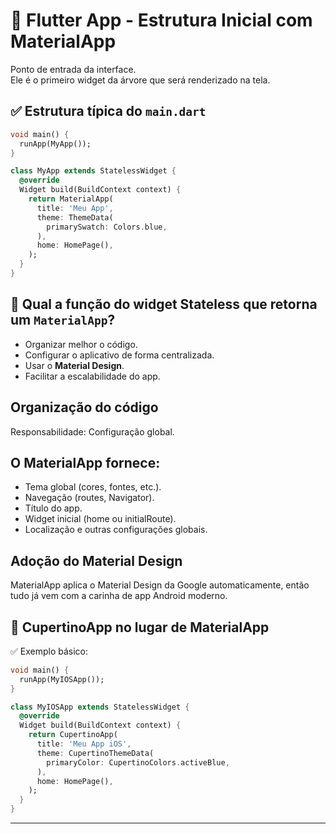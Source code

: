 # 📱 Flutter App - Estrutura Inicial com MaterialApp
Ponto de entrada da interface.  
Ele é o primeiro widget da árvore que será renderizado na tela.  

## ✅ Estrutura típica do `main.dart`

```dart
void main() {
  runApp(MyApp());
}

class MyApp extends StatelessWidget {
  @override
  Widget build(BuildContext context) {
    return MaterialApp(
      title: 'Meu App',
      theme: ThemeData(
        primarySwatch: Colors.blue,
      ),
      home: HomePage(),
    );
  }
}
```

## 🧭 Qual a função do widget Stateless que retorna um `MaterialApp`?

- Organizar melhor o código.  
- Configurar o aplicativo de forma centralizada.  
- Usar o **Material Design**.  
- Facilitar a escalabilidade do app.   



## Organização do código
Responsabilidade: Configuração global.  

## O MaterialApp fornece:
- Tema global (cores, fontes, etc.).  
- Navegação (routes, Navigator).  
- Título do app.  
- Widget inicial (home ou initialRoute).  
- Localização e outras configurações globais.  

## Adoção do Material Design
MaterialApp aplica o Material Design da Google automaticamente, então tudo já vem com a carinha de app Android moderno.  


## 🍎 CupertinoApp no lugar de MaterialApp
✅ Exemplo básico:
```dart
void main() {
  runApp(MyIOSApp());
}

class MyIOSApp extends StatelessWidget {
  @override
  Widget build(BuildContext context) {
    return CupertinoApp(
      title: 'Meu App iOS',
      theme: CupertinoThemeData(
        primaryColor: CupertinoColors.activeBlue,
      ),
      home: HomePage(),
    );
  }
}
```
---


